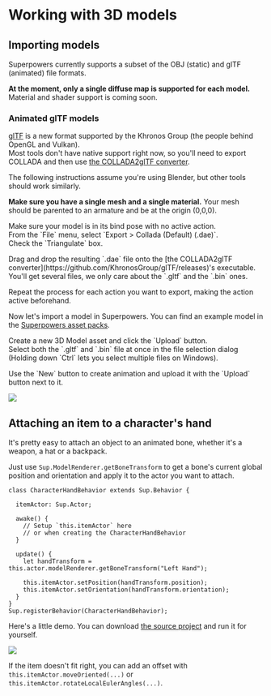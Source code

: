 # Working with 3D models

## Importing models

Superpowers currently supports a subset of the OBJ (static) and glTF (animated) file formats.

<div class="note">
  <b>At the moment, only a single diffuse map is supported for each model.</b>
  Material and shader support is coming soon.
</div>

### Animated glTF models

<a href="https://github.com/KhronosGroup/glTF">glTF</a> is a new format supported by the Khronos Group (the people behind OpenGL and Vulkan).  
Most tools don't have native support right now, so you'll need to export COLLADA and then use [the COLLADA2glTF converter](https://github.com/KhronosGroup/glTF/wiki/Converter-builds).

The following instructions assume you're using Blender, but other tools should work similarly.

<div class="note">
  <p><b>Make sure you have a single mesh and a single material.</b> Your mesh should be parented to an armature and be at the origin (0,0,0).
</div>

<div class="action">
  <p>Make sure your model is in its bind pose with no active action.<br>
  From the `File` menu, select `Export > Collada (Default) (.dae)`.<br>
  Check the `Triangulate` box.

  <p>Drag and drop the resulting `.dae` file onto the [the COLLADA2glTF converter](https://github.com/KhronosGroup/glTF/releases)'s executable.<br>
  You'll get several files, we only care about the `.gltf` and the `.bin` ones.

  <p>Repeat the process for each action you want to export, making the action active beforehand.
</div>

Now let's import a model in Superpowers. You can find an example model in the [Superpowers asset packs](https://github.com/sparklinlabs/superpowers-asset-packs/tree/master/3d-character/character/animation/bind-pose).

<div class="action">
  <p>Create a new 3D Model asset and click the `Upload` button.<br>
  Select both the `.gltf` and `.bin` file at once in the file selection dialog (Holding down `Ctrl` lets you select multiple files on Windows).

  <p>Use the `New` button to create animation and upload it with the `Upload` button next to it.
</div>

![](http://i.imgur.com/niveyoP.gif)

## Attaching an item to a character's hand

It's pretty easy to attach an object to an animated bone, whether it's a weapon,
a hat or a backpack.

Just use `Sup.ModelRenderer.getBoneTransform` to get a bone's current global position and orientation and apply it to the actor you want to attach.

```
class CharacterHandBehavior extends Sup.Behavior {

  itemActor: Sup.Actor;

  awake() {
    // Setup `this.itemActor` here
    // or when creating the CharacterHandBehavior
  }

  update() {
    let handTransform = this.actor.modelRenderer.getBoneTransform("Left Hand");

    this.itemActor.setPosition(handTransform.position);
    this.itemActor.setOrientation(handTransform.orientation);
  }
}
Sup.registerBehavior(CharacterHandBehavior);
```

Here's a little demo. You can download [the source project](https://bitbucket.org/sparklinlabs/superpowers-model-demo/) and run it for yourself.

![](http://i.imgur.com/gep1b6u.gif)

If the item doesn't fit right, you can add an offset with `this.itemActor.moveOriented(...)` or `this.itemActor.rotateLocalEulerAngles(...)`.
